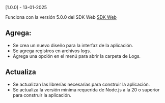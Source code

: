 [1.0.0] - 13-01-2025

Funciona con la versión 5.0.0 del SDK Web [SDK Web](https://github.com/TransbankDevelopers/transbank-pos-sdk-web-js/releases)

## Agrega:

- Se crea un nuevo diseño para la interfaz de la aplicación.
- Se agrega registros en archivos logs.
- Agrega una opción en el menú para abrir la carpeta de Logs.

## Actualiza

- Se actualizan las librerías necesarias para construir la aplicación.
- Se actualiza la versión mínima requerida de Node.js a la 20 o superior para construir la aplicación.